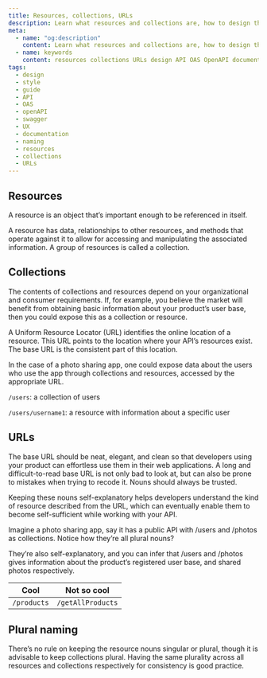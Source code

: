 ```yaml
---
title: Resources, collections, URLs
description: Learn what resources and collections are, how to design them, and how they're different from each other
meta:
  - name: "og:description"
    content: Learn what resources and collections are, how to design them, and how they're different from each other
  - name: keywords
    content: resources collections URLs design API OAS OpenAPI documentation naming style guide
tags:
  - design
  - style
  - guide
  - API
  - OAS
  - openAPI
  - swagger
  - UX
  - documentation
  - naming
  - resources
  - collections
  - URLs
---
```


## Resources

A resource is an object that’s important enough to be referenced in itself.

A resource has data, relationships to other resources, and methods that operate against it to allow for accessing and manipulating the associated information.
A group of resources is called a collection.

## Collections

The contents of collections and resources depend on your organizational and consumer requirements.
If, for example, you believe the market will benefit from obtaining basic information about your product’s user base, then you could expose this as a collection or resource.

A Uniform Resource Locator (URL) identifies the online location of a resource.
This URL points to the location where your API’s resources exist.
The base URL is the consistent part of this location.

In the case of a photo sharing app, one could expose data about the users who use the app through collections and resources, accessed by the appropriate URL.

`/users`: a collection of users

`/users/username1`: a resource with information about a specific user

## URLs

The base URL should be neat, elegant, and clean so that developers using your product can effortless use them in their web applications.
A long and difficult-to-read base URL is not only bad to look at, but can also be prone to mistakes when trying to recode it.
Nouns should always be trusted.

Keeping these nouns self-explanatory helps developers understand the kind of resource described from the URL,
which can eventually enable them to become self-sufficient while working with your API.

Imagine a photo sharing app, say it has a public API with /users and /photos as collections.
Notice how they’re all plural nouns?

They’re also self-explanatory, and you can infer that /users and /photos gives information about the product’s registered user base, and shared photos respectively.

|Cool|Not so cool|
|-|-|
|`/products`|`/getAllProducts`|

## Plural naming

There’s no rule on keeping the resource nouns singular or plural, though it is advisable to keep collections plural.
Having the same plurality across all resources and collections respectively for consistency is good practice.
